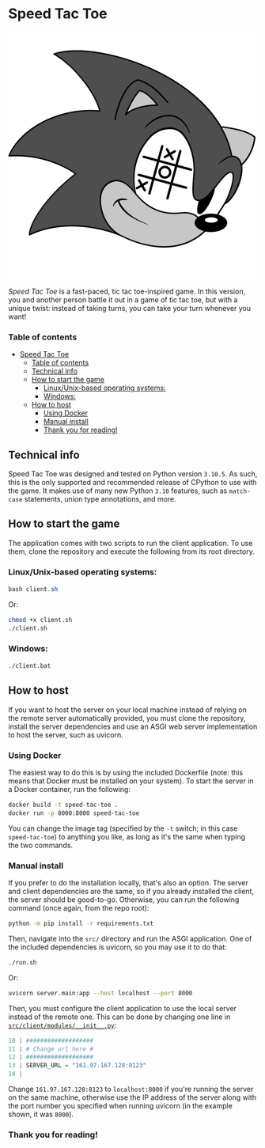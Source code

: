 # Speed Tac Toe

![Speed Tac Toe logo](media/logo.png)

<i>Speed Tac Toe</i> is a fast-paced, tic tac toe-inspired game. In this version, you and another person battle it out in a game of tic tac toe, but with a unique twist: instead of taking turns, you can take your turn whenever you want!

### Table of contents
- [Speed Tac Toe](#speed-tac-toe)
    - [Table of contents](#table-of-contents)
  - [Technical info](#technical-info)
  - [How to start the game](#how-to-start-the-game)
    - [Linux/Unix-based operating systems:](#linuxunix-based-operating-systems)
    - [Windows:](#windows)
  - [How to host](#how-to-host)
    - [Using Docker](#using-docker)
    - [Manual install](#manual-install)
    - [Thank you for reading!](#thank-you-for-reading)
## Technical info
Speed Tac Toe was designed and tested on Python version `3.10.5`. As such, this is the only supported and recommended release of CPython to use with the game. It makes use of many new Python `3.10` features, such as `match-case` statements, union type annotations, and more.

## How to start the game
The application comes with two scripts to run the client application. To use them, clone the repository and execute the following from its root directory.

### Linux/Unix-based operating systems:
```powershell
bash client.sh
```
Or:
```bash
chmod +x client.sh
./client.sh
```


### Windows:
```bash
./client.bat
```

## How to host
If you want to host the server on your local machine instead of relying on the remote server automatically provided, you must clone the repository, install the server dependencies and use an ASGI web server implementation to host the server, such as uvicorn.
### Using Docker
The easiest way to do this is by using the included Dockerfile (note: this means that Docker must be installed on your system). To start the server in a Docker container, run the following:
```bash
docker build -t speed-tac-toe .
docker run -p 8000:8000 speed-tac-toe
```
You can change the image tag (specified by the `-t` switch; in this case `speed-tac-toe`) to anything you like, as long as it's the same when typing the two commands.
### Manual install
If you prefer to do the installation locally, that's also an option. The server and client dependencies are the same, so if you already installed the client, the server should be good-to-go. Otherwise, you can run the following command (once again, from the repo root):
```bash
python -m pip install -r requirements.txt
```
Then, navigate into the `src/` directory and run the ASGI application. One of the included dependencies is uvicorn, so you may use it to do that:
```bash
./run.sh
```
Or:
```bash
uvicorn server.main:app --host localhost --port 8000
```
Then, you must configure the client application to use the local server instead of the remote one. This can be done by changing one line in [`src/client/modules/__init__.py`](src/client/modules/__init__.py):
```py
10 | ###################
11 | # Change url here #
12 | ###################
13 | SERVER_URL = "161.97.167.128:8123"
14 |
```
Change `161.97.167.128:8123` to `localhost:8000` if you're running the server on the same machine, otherwise use the IP address of the server along with the port number you specified when running uvicorn (in the example shown, it was `8000`).

### Thank you for reading!